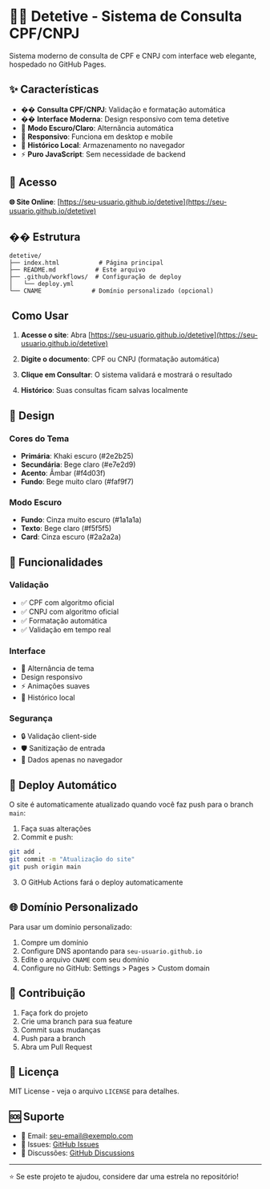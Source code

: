 # 🕵️‍♂️ Detetive - Sistema de Consulta CPF/CNPJ

Sistema moderno de consulta de CPF e CNPJ com interface web elegante, hospedado no GitHub Pages.

## ✨ Características

- �� **Consulta CPF/CNPJ**: Validação e formatação automática
- �� **Interface Moderna**: Design responsivo com tema detetive
- 🌙 **Modo Escuro/Claro**: Alternância automática
- 📱 **Responsivo**: Funciona em desktop e mobile
- 💾 **Histórico Local**: Armazenamento no navegador
- ⚡ **Puro JavaScript**: Sem necessidade de backend

## 🚀 Acesso

**🌐 Site Online**: [https://seu-usuario.github.io/detetive](https://seu-usuario.github.io/detetive)

## �� Estrutura

```
detetive/
├── index.html           # Página principal
├── README.md           # Este arquivo
├── .github/workflows/  # Configuração de deploy
│   └── deploy.yml
└── CNAME              # Domínio personalizado (opcional)
```

## ️ Como Usar

1. **Acesse o site**: Abra [https://seu-usuario.github.io/detetive](https://seu-usuario.github.io/detetive)

2. **Digite o documento**: CPF ou CNPJ (formatação automática)

3. **Clique em Consultar**: O sistema validará e mostrará o resultado

4. **Histórico**: Suas consultas ficam salvas localmente

## 🎨 Design

### Cores do Tema
- **Primária**: Khaki escuro (#2e2b25)
- **Secundária**: Bege claro (#e7e2d9)
- **Acento**: Âmbar (#f4d03f)
- **Fundo**: Bege muito claro (#faf9f7)

### Modo Escuro
- **Fundo**: Cinza muito escuro (#1a1a1a)
- **Texto**: Bege claro (#f5f5f5)
- **Card**: Cinza escuro (#2a2a2a)

## 🔧 Funcionalidades

### Validação
- ✅ CPF com algoritmo oficial
- ✅ CNPJ com algoritmo oficial
- ✅ Formatação automática
- ✅ Validação em tempo real

### Interface
- 🌙 Alternância de tema
-  Design responsivo
- ⚡ Animações suaves
- 💾 Histórico local

### Segurança
- 🔒 Validação client-side
- 🛡️ Sanitização de entrada
- 💾 Dados apenas no navegador

## 🚀 Deploy Automático

O site é automaticamente atualizado quando você faz push para o branch `main`:

1. Faça suas alterações
2. Commit e push:
```bash
git add .
git commit -m "Atualização do site"
git push origin main
```
3. O GitHub Actions fará o deploy automaticamente

## 🌐 Domínio Personalizado

Para usar um domínio personalizado:

1. Compre um domínio
2. Configure DNS apontando para `seu-usuario.github.io`
3. Edite o arquivo `CNAME` com seu domínio
4. Configure no GitHub: Settings > Pages > Custom domain

## 🤝 Contribuição

1. Faça fork do projeto
2. Crie uma branch para sua feature
3. Commit suas mudanças
4. Push para a branch
5. Abra um Pull Request

## 📄 Licença

MIT License - veja o arquivo `LICENSE` para detalhes.

## 🆘 Suporte

- 📧 Email: seu-email@exemplo.com
- 🐛 Issues: [GitHub Issues](https://github.com/seu-usuario/detetive/issues)
- 💬 Discussões: [GitHub Discussions](https://github.com/seu-usuario/detetive/discussions)

---

⭐ Se este projeto te ajudou, considere dar uma estrela no repositório!
``` 